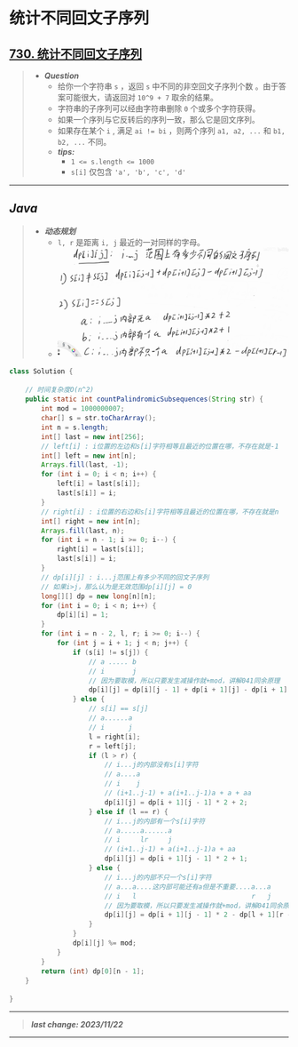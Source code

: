 # 统计不同回文子序列

## [730. 统计不同回文子序列](https://leetcode.cn/problems/count-different-palindromic-subsequences/)

> - ***Question***
>   - 给你一个字符串 `s` ，返回 `s` 中不同的非空回文子序列个数 。由于答案可能很大，请返回对 `10^9 + 7` 取余的结果。
>   - 字符串的子序列可以经由字符串删除 `0` 个或多个字符获得。
>   - 如果一个序列与它反转后的序列一致，那么它是回文序列。
>   - 如果存在某个 `i` , 满足 `ai != bi` ，则两个序列 `a1, a2, ...` 和 `b1, b2, ...` 不同。
>   - ***tips:***
>     - `1 <= s.length <= 1000`
>     - `s[i]` 仅包含 `'a', 'b', 'c', 'd'`

---

## *Java*

> - ***动态规划***
>   - `l, r` 是距离 `i, j` 最近的一对同样的字母。
>   - ![image](images/统计不同回文子序列.png)

```java
class Solution {

    // 时间复杂度O(n^2)
    public static int countPalindromicSubsequences(String str) {
        int mod = 1000000007;
        char[] s = str.toCharArray();
        int n = s.length;
        int[] last = new int[256];
        // left[i] : i位置的左边和s[i]字符相等且最近的位置在哪，不存在就是-1
        int[] left = new int[n];
        Arrays.fill(last, -1);
        for (int i = 0; i < n; i++) {
            left[i] = last[s[i]];
            last[s[i]] = i;
        }
        // right[i] : i位置的右边和s[i]字符相等且最近的位置在哪，不存在就是n
        int[] right = new int[n];
        Arrays.fill(last, n);
        for (int i = n - 1; i >= 0; i--) {
            right[i] = last[s[i]];
            last[s[i]] = i;
        }
        // dp[i][j] : i...j范围上有多少不同的回文子序列
        // 如果i>j，那么认为是无效范围dp[i][j] = 0
        long[][] dp = new long[n][n];
        for (int i = 0; i < n; i++) {
            dp[i][i] = 1;
        }
        for (int i = n - 2, l, r; i >= 0; i--) {
            for (int j = i + 1; j < n; j++) {
                if (s[i] != s[j]) {
                    // a ..... b
                    // i       j
                    // 因为要取模，所以只要发生减操作就+mod，讲解041同余原理
                    dp[i][j] = dp[i][j - 1] + dp[i + 1][j] - dp[i + 1][j - 1] + mod;
                } else {
                    // s[i] == s[j]
                    // a......a
                    // i      j
                    l = right[i];
                    r = left[j];
                    if (l > r) {
                        // i...j的内部没有s[i]字符
                        // a....a
                        // i    j
                        // (i+1..j-1) + a(i+1..j-1)a + a + aa
                        dp[i][j] = dp[i + 1][j - 1] * 2 + 2;
                    } else if (l == r) {
                        // i...j的内部有一个s[i]字符
                        // a.....a......a
                        // i     lr     j
                        // (i+1..j-1) + a(i+1..j-1)a + aa
                        dp[i][j] = dp[i + 1][j - 1] * 2 + 1;
                    } else {
                        // i...j的内部不只一个s[i]字符
                        // a...a....这内部可能还有a但是不重要....a...a
                        // i   l                             r   j
                        // 因为要取模，所以只要发生减操作就+mod，讲解041同余原理
                        dp[i][j] = dp[i + 1][j - 1] * 2 - dp[l + 1][r - 1] + mod;
                    }
                }
                dp[i][j] %= mod;
            }
        }
        return (int) dp[0][n - 1];
    }

}
```

---

> ***last change: 2023/11/22***

---
